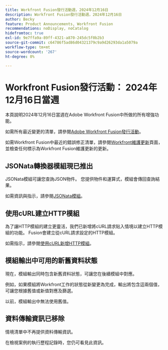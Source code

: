 ```yaml
---
title: Workfront Fusion發行活動週，2024年12月16日
description: Workfront Fusion發行活動週，2024年12月16日
author: Becky
feature: Product Announcements, Workfront Fusion
recommendations: noDisplay, noCatalog
hidefromtoc: true
exl-id: 9e7ffa9a-89ff-4321-a870-245dc5f0b2b3
source-git-commit: c64786f5ad86d04321379c9a9d26293da1a5079a
workflow-type: tm+mt
source-wordcount: '267'
ht-degree: 0%

---
```


# Workfront Fusion發行活動： 2024年12月16日當週

本頁說明2024年12月16日當週在Adobe Workfront Fusion中所做的所有增強功能。

如需所有最近變更的清單，請參閱[Adobe Workfront Fusion發行活動](/help/workfront-fusion/fusion-product-releases/fusion-release-activity.md)。

如需Workfront Fusion中最近的錯誤修正清單，請參閱[Workfront維護更新](https://experienceleague.adobe.com/docs/workfront-known-issues/releases/current-updates.html)頁面，並檢查任何標示為Workfront Fusion維護更新的更新。

## JSONata轉換器模組現已推出

JSONata模組可讓您查詢JSON物件。 您提供物件和運算式，模組會傳回查詢結果。

如需資訊與指示，請參閱[JSONata模組](/help/workfront-fusion/references/apps-and-modules/tools-and-transformers/jsonata-module.md)。

## 使用cURL建立HTTP模組

為了讓HTTP模組的建立更靈活，我們已新增將cURL請求貼入情境以建立HTTP模組的功能。 Fusion會建立從cURL請求設定的HTTP模組。

如需指示，請參閱[使用cURL新增HTTP模組](/help/workfront-fusion/create-scenarios/add-modules/use-curl-create-http.md)。

## 模組輸出中可用的新舊資料狀態

現在，模組輸出同時包含新舊資料狀態，可讓您在後續模組中對應。

例如，如果模組將Workfront工作的狀態從新變更為完成，輸出將包含這兩個值，可讓您根據舊值或新值對應及篩選。

以前，模組輸出中無法使用舊值。

## 資料傳輸資訊已移除

情境清單中不再提供資料傳輸資訊。

在檢視案例的執行歷程記錄時，您仍可看見此資訊。
